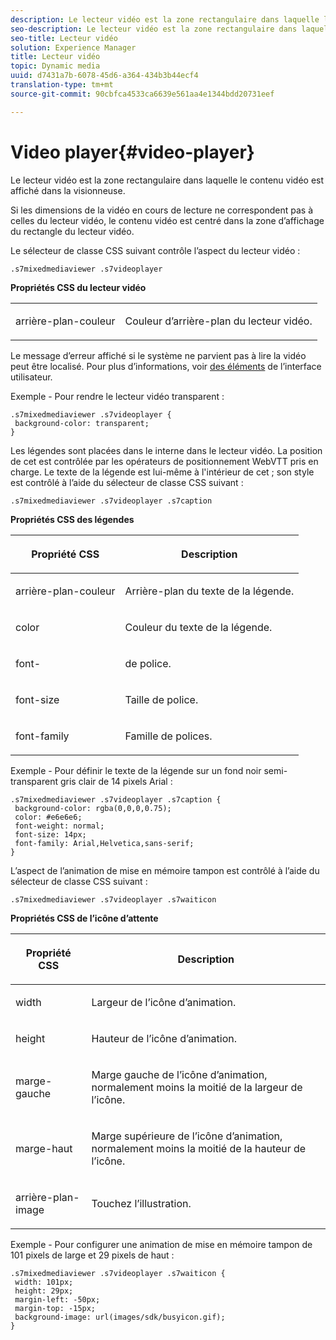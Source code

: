 ```yaml
---
description: Le lecteur vidéo est la zone rectangulaire dans laquelle le contenu vidéo est affiché dans la visionneuse.
seo-description: Le lecteur vidéo est la zone rectangulaire dans laquelle le contenu vidéo est affiché dans la visionneuse.
seo-title: Lecteur vidéo
solution: Experience Manager
title: Lecteur vidéo
topic: Dynamic media
uuid: d7431a7b-6078-45d6-a364-434b3b44ecf4
translation-type: tm+mt
source-git-commit: 90cbfca4533ca6639e561aa4e1344bdd20731eef

---
```



# Video player{#video-player}

Le lecteur vidéo est la zone rectangulaire dans laquelle le contenu vidéo est affiché dans la visionneuse.

<!--<a id="section_061E550C1C1D4DB2BD663A898895B38C"></a>-->

Si les dimensions de la vidéo en cours de lecture ne correspondent pas à celles du lecteur vidéo, le contenu vidéo est centré dans la zone d’affichage du rectangle du lecteur vidéo.

Le sélecteur de classe CSS suivant contrôle l’aspect du lecteur vidéo :

```
.s7mixedmediaviewer .s7videoplayer
```

**Propriétés CSS du lecteur vidéo**

<table id="table_C48C56E696304C9BAFEE71BA9EA9A174"> 
 <tbody> 
  <tr> 
   <td colname="col1"> <p> <span class="codeph"> arrière-plan-couleur </span> </p> </td> 
   <td colname="col2"> <p> Couleur d’arrière-plan du lecteur vidéo. </p> </td> 
  </tr> 
 </tbody> 
</table>

Le message d’erreur affiché si le système ne parvient pas à lire la vidéo peut être localisé. Pour plus d’informations, voir [des éléments](../../../c-html5-s7-aem-asset-viewers/c-html5-mixedmedia-viewer-about/c-html5-mixedmedia-viewer-localization.md#concept-16262b8096474d6c9c018c3e99110dd1) de l’interface utilisateur.

Exemple - Pour rendre le lecteur vidéo transparent :

```
.s7mixedmediaviewer .s7videoplayer { 
 background-color: transparent; 
}
```

Les légendes sont placées dans le interne  dans le lecteur vidéo. La position de cet  est contrôlée par les opérateurs de positionnement WebVTT pris en charge. Le texte de la légende est lui-même à l&#39;intérieur de cet ; son style est contrôlé à l’aide du sélecteur de classe CSS suivant :

```
.s7mixedmediaviewer .s7videoplayer .s7caption
```

**Propriétés CSS des légendes**

<table id="table_5417B0C0343747649502629F43DF231A"> 
 <thead> 
  <tr> 
   <th colname="col1" class="entry"> <p>Propriété CSS </p> </th> 
   <th colname="col2" class="entry"> <p>Description </p> </th> 
  </tr> 
 </thead>
 <tbody> 
  <tr> 
   <td colname="col1"> <p> <span class="codeph"> arrière-plan-couleur </span> </p> </td> 
   <td colname="col2"> <p>Arrière-plan du texte de la légende. </p> </td> 
  </tr> 
  <tr> 
   <td colname="col1"> <p> <span class="codeph"> color </span> </p> </td> 
   <td colname="col2"> <p>Couleur du texte de la légende. </p> </td> 
  </tr> 
  <tr> 
   <td colname="col1"> <p> <span class="codeph"> font- </span> </p> </td> 
   <td colname="col2"> <p> de police. </p> </td> 
  </tr> 
  <tr> 
   <td colname="col1"> <p> <span class="codeph"> font-size </span> </p> </td> 
   <td colname="col2"> <p>Taille de police. </p> </td> 
  </tr> 
  <tr> 
   <td colname="col1"> <p> <span class="codeph"> font-family </span> </p> </td> 
   <td colname="col2"> <p>Famille de polices. </p> </td> 
  </tr> 
 </tbody> 
</table>

Exemple - Pour définir le texte de la légende sur un fond noir semi-transparent gris clair de 14 pixels Arial :

```
.s7mixedmediaviewer .s7videoplayer .s7caption { 
 background-color: rgba(0,0,0,0.75); 
 color: #e6e6e6; 
 font-weight: normal; 
 font-size: 14px; 
 font-family: Arial,Helvetica,sans-serif; 
}
```

L’aspect de l’animation de mise en mémoire tampon est contrôlé à l’aide du sélecteur de classe CSS suivant :

```
.s7mixedmediaviewer .s7videoplayer .s7waiticon
```

**Propriétés CSS de l’icône d’attente**

<table id="table_8DB41A0FF2A746F78B763564C4F3EBE0"> 
 <thead> 
  <tr> 
   <th colname="col1" class="entry"> <p>Propriété CSS </p> </th> 
   <th colname="col2" class="entry"> <p>Description </p> </th> 
  </tr> 
 </thead>
 <tbody> 
  <tr> 
   <td colname="col1"> <p> <span class="codeph"> width </span> </p> </td> 
   <td colname="col2"> <p> Largeur de l’icône d’animation. </p> </td> 
  </tr> 
  <tr> 
   <td colname="col1"> <p> <span class="codeph"> height </span> </p> </td> 
   <td colname="col2"> <p> Hauteur de l’icône d’animation. </p> </td> 
  </tr> 
  <tr> 
   <td colname="col1"> <p> <span class="codeph"> marge-gauche </span> </p> </td> 
   <td colname="col2"> <p> Marge gauche de l’icône d’animation, normalement moins la moitié de la largeur de l’icône. </p> </td> 
  </tr> 
  <tr> 
   <td colname="col1"> <p> <span class="codeph"> marge-haut </span> </p> </td> 
   <td colname="col2"> <p> Marge supérieure de l’icône d’animation, normalement moins la moitié de la hauteur de l’icône. </p> </td> 
  </tr> 
  <tr> 
   <td colname="col1"> <p> <span class="codeph"> arrière-plan-image </span> </p> </td> 
   <td colname="col2"> <p> Touchez l’illustration. </p> </td> 
  </tr> 
 </tbody> 
</table>

Exemple - Pour configurer une animation de mise en mémoire tampon de 101 pixels de large et 29 pixels de haut :

```
.s7mixedmediaviewer .s7videoplayer .s7waiticon { 
 width: 101px; 
 height: 29px; 
 margin-left: -50px; 
 margin-top: -15px; 
 background-image: url(images/sdk/busyicon.gif); 
}
```


